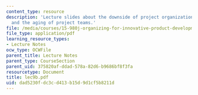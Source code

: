 ```yaml
---
content_type: resource
description: 'Lecture slides about the downside of project organization: conformity
  and the aging of project teams.'
file: /media/courses/15-980j-organizing-for-innovative-product-development-spring-2007/dad5230fdc3cd413b15d9d1cf5b8211d_lec9b.pdf
file_type: application/pdf
learning_resource_types:
- Lecture Notes
ocw_type: OCWFile
parent_title: Lecture Notes
parent_type: CourseSection
parent_uid: 375820af-ddad-578a-82d6-b9686bf8f3fa
resourcetype: Document
title: lec9b.pdf
uid: dad5230f-dc3c-d413-b15d-9d1cf5b8211d
---
```

